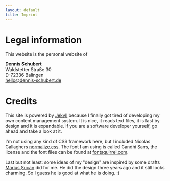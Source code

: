 ```yaml
---
layout: default
title: Imprint
---
```


# Legal information

This website is the personal website of

**Dennis Schubert**  
Waldstetter Straße 30  
D-72336 Balingen  
[hello@dennis-schubert.de][email]

# Credits

This site is powered by [Jekyll][jekyll] because I finally got tired of developing my own content management system. It is nice, it reads text files, it is fast by design and it is expandable. If you are a software developer yourself, go ahead and take a look at it.

I'm not using any kind of CSS framework here, but I included Nicolas Gallaghers [normalize.css][normalize]. The font I am using is called Gandhi Sans, the license and the font files can be found at [fontsquirrel.com][font].

Last but not least: some ideas of my "design" are inspired by some drafts [Marius Şucan][robo] did for me. He did the design three years ago and it still looks charming. So I guess he is good at what he is doing. :)

[email]: mailto:hello@dennis-schubert.de
[font]: http://www.fontsquirrel.com/fonts/gandhi-sans
[jekyll]: http://jekyllrb.com/
[normalize]: http://necolas.github.io/normalize.css/
[robo]: http://www.robodesign.ro/
